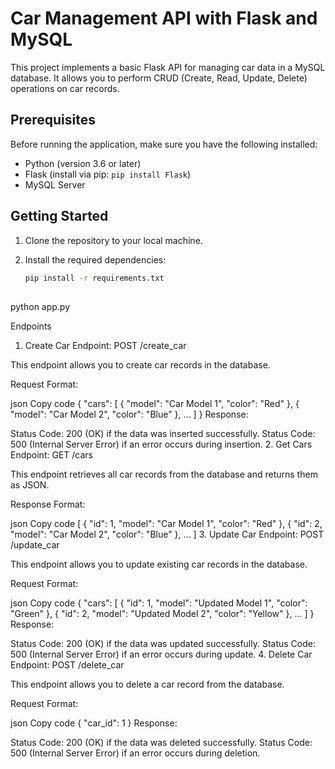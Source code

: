 # Car Management API with Flask and MySQL

This project implements a basic Flask API for managing car data in a MySQL database. It allows you to perform CRUD (Create, Read, Update, Delete) operations on car records.

## Prerequisites

Before running the application, make sure you have the following installed:

- Python (version 3.6 or later)
- Flask (install via pip: `pip install Flask`)
- MySQL Server

## Getting Started

1. Clone the repository to your local machine.
2. Install the required dependencies:

   ```bash
   pip install -r requirements.txt


## 

python app.py



Endpoints
1. Create Car
Endpoint: POST /create_car

This endpoint allows you to create car records in the database.

Request Format:

json
Copy code
{
  "cars": [
    {
      "model": "Car Model 1",
      "color": "Red"
    },
    {
      "model": "Car Model 2",
      "color": "Blue"
    },
    ...
  ]
}
Response:

Status Code: 200 (OK) if the data was inserted successfully.
Status Code: 500 (Internal Server Error) if an error occurs during insertion.
2. Get Cars
Endpoint: GET /cars

This endpoint retrieves all car records from the database and returns them as JSON.

Response Format:

json
Copy code
[
  {
    "id": 1,
    "model": "Car Model 1",
    "color": "Red"
  },
  {
    "id": 2,
    "model": "Car Model 2",
    "color": "Blue"
  },
  ...
]
3. Update Car
Endpoint: POST /update_car

This endpoint allows you to update existing car records in the database.

Request Format:

json
Copy code
{
  "cars": [
    {
      "id": 1,
      "model": "Updated Model 1",
      "color": "Green"
    },
    {
      "id": 2,
      "model": "Updated Model 2",
      "color": "Yellow"
    },
    ...
  ]
}
Response:

Status Code: 200 (OK) if the data was updated successfully.
Status Code: 500 (Internal Server Error) if an error occurs during update.
4. Delete Car
Endpoint: POST /delete_car

This endpoint allows you to delete a car record from the database.

Request Format:

json
Copy code
{
  "car_id": 1
}
Response:

Status Code: 200 (OK) if the data was deleted successfully.
Status Code: 500 (Internal Server Error) if an error occurs during deletion.
